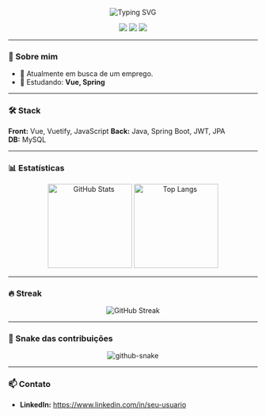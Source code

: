 
<!-- Título com efeito de digitação -->
<p align="center">
  <img src="https://readme-typing-svg.demolab.com?font=JetBrains+Mono&size=26&pause=1200&center=true&vCenter=true&width=800&lines=Luis+Eduardo;Desenvolvedor+%7C+Apaixonado+por+Open+Source;Bem-vindo+ao+meu+GitHub+%F0%9F%91%8B" alt="Typing SVG" />
</p>

<!-- Badges rápidos -->
<p align="center">
  <a href="https://github.com/devtuca"><img src="https://img.shields.io/badge/Follow-@devtuca-black?logo=github"></a>
  <img src="https://img.shields.io/badge/Code-Love-black?logo=heart" />
  <img src="https://img.shields.io/badge/Editor-VS%20Code-black?logo=visualstudiocode" />
</p>

---

### 👋 Sobre mim
- 🔭 Atualmente em busca de um emprego.
- 🌱 Estudando: **Vue, Spring**

---

### 🛠️ Stack
**Front:** Vue, Vuetify, JavaScript
**Back:** Java, Spring Boot, JWT, JPA  
**DB:** MySQL

---

### 📊 Estatísticas
<p align="center">
  <img height="170" src="https://github-readme-stats.vercel.app/api?username=devtuca&show_icons=true&theme=radical&hide_title=true" alt="GitHub Stats" />
  <img height="170" src="https://github-readme-stats.vercel.app/api/top-langs/?username=devtuca&layout=compact&theme=radical&langs_count=8" alt="Top Langs" />
</p>

---

### 🔥 Streak
<p align="center">
  <img src="https://streak-stats.demolab.com?user=devtuca&theme=radical&hide_border=true" alt="GitHub Streak" />
</p>

---

### 🐍 Snake das contribuições
<!-- dark/light automático -->
<p align="center">
  <picture>
    <source media="(prefers-color-scheme: dark)" srcset="https://raw.githubusercontent.com/devtuca/devtuca/output/github-snake-dark.svg" />
    <source media="(prefers-color-scheme: light)" srcset="https://raw.githubusercontent.com/devtuca/devtuca/output/github-snake.svg" />
    <img alt="github-snake" src="https://raw.githubusercontent.com/devtuca/devtuca/output/github-snake.svg" />
  </picture>
</p>

---

### 📫 Contato
- **LinkedIn:** [https://www.linkedin.com/in/seu-usuario  ](https://www.linkedin.com/in/luis-eduardo-50765a382/)

